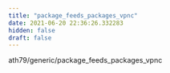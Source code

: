 ```yaml
---
title: "package_feeds_packages_vpnc"
date: 2021-06-20 22:36:26.332283
hidden: false
draft: false
---
```


ath79/generic/package_feeds_packages_vpnc

